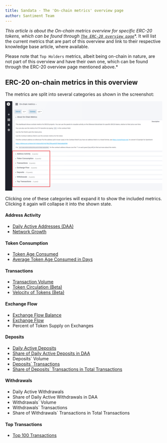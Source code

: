 ```yaml
---
title: Sandata - The 'On-chain metrics' overview page
author: Santiment Team
---
```


*This article is about the On-chain metrics overview for specific ERC-20
tokens, which can be found through* [*`The ERC-20 overview
page`*](/sandata/about/the-erc-20-overview-page)*.
It will list the current metrics that are part of this overview and link
to their respective knowledge base article, where available.

Please note that `Top Holders` metrics, albeit being on-chain in
nature, are not part of this overview and have their own one, which can
be found through the ERC-20 overview page mentioned above.*

## ERC-20 on-chain metrics in this overview

The metrics are split into several categories as shown in the
screenshot:

![](14_sangraphs_onchain_metrics_overview.png)

Clicking one of these categories will expand it to show the included
metrics. Clicking it again will collapse it into the shown state.

#### Address Activity

-   [Daily Active Addresses (DAA)](/metrics/daily-active-addresses)
-   [Network Growth](/sandata/metrics/network-growth)

#### Token Consumption

-   [Token Age Consumed](/metrics/token-age-consumed/)
-   [Average Token Age Consumed in Days](/metrics/token-age-consumed/#average-token-age-consumed-in-days)

#### Transactions

-   [Transaction Volume](/sandata/metrics/transaction-volume)
-   [Token Circulation (Beta)](/sandata/metrics/token-circulation)
-   [Velocity of Tokens (Beta)](/sandata/metrics/velocity-of-tokens)

#### Exchange Flow

-   [Exchange Flow Balance](/sandata/metrics/exchange-flow-balance)
-   [Exchange Flow](/sandata/metrics/exchange-flow)
-   Percent of Token Supply on Exchanges

#### Deposits

-   [Daily Active Deposits](/sandata/metrics/daily-active-deposits)
-   [Share of Daily Active Deposits in DAA](/sandata/metrics/share-of-daily-active-deposits-in-total-daily-active-addresses)
-   Deposits` Volume
-   [Deposits` Transactions](/sandata/metrics/deposit-related-transactions)
-   [Share of Deposits` Transactions in Total Transactions](/sandata/metrics/share-of-deposit-transactions-in-total-transactions)

#### Withdrawals

-   Daily Active Withdrawals
-   Share of Daily Active Withdrawals in DAA
-   Withdrawals` Volume
-   Withdrawals` Transactions
-   Share of Withdrawals` Transactions in Total Transactions

#### Top Transactions

-   [Top 100 Transactions](/sandata/metrics/top-100-transactions)
